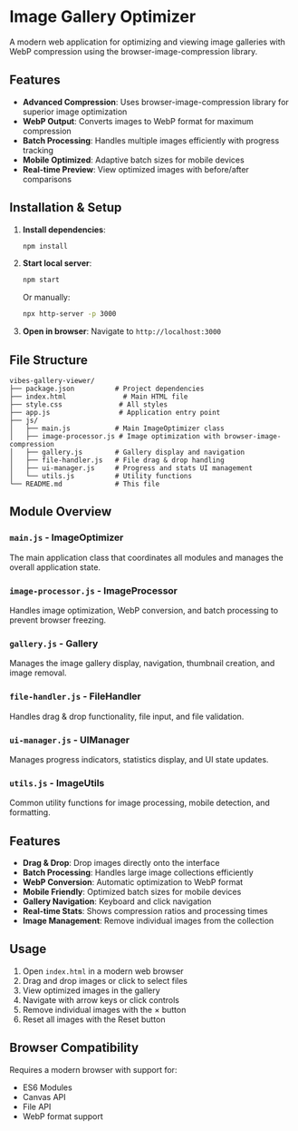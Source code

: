 # Image Gallery Optimizer

A modern web application for optimizing and viewing image galleries with WebP compression using the browser-image-compression library.

## Features

- **Advanced Compression**: Uses browser-image-compression library for superior image optimization
- **WebP Output**: Converts images to WebP format for maximum compression
- **Batch Processing**: Handles multiple images efficiently with progress tracking
- **Mobile Optimized**: Adaptive batch sizes for mobile devices
- **Real-time Preview**: View optimized images with before/after comparisons

## Installation & Setup

1. **Install dependencies**:
   ```bash
   npm install
   ```

2. **Start local server**:
   ```bash
   npm start
   ```
   Or manually:
   ```bash
   npx http-server -p 3000
   ```

3. **Open in browser**: Navigate to `http://localhost:3000`

## File Structure

```
vibes-gallery-viewer/
├── package.json          # Project dependencies
├── index.html              # Main HTML file
├── style.css              # All styles
├── app.js                 # Application entry point
├── js/
│   ├── main.js           # Main ImageOptimizer class
│   ├── image-processor.js # Image optimization with browser-image-compression
│   ├── gallery.js        # Gallery display and navigation
│   ├── file-handler.js   # File drag & drop handling
│   ├── ui-manager.js     # Progress and stats UI management
│   └── utils.js          # Utility functions
└── README.md             # This file
```

## Module Overview

### `main.js` - ImageOptimizer
The main application class that coordinates all modules and manages the overall application state.

### `image-processor.js` - ImageProcessor  
Handles image optimization, WebP conversion, and batch processing to prevent browser freezing.

### `gallery.js` - Gallery
Manages the image gallery display, navigation, thumbnail creation, and image removal.

### `file-handler.js` - FileHandler
Handles drag & drop functionality, file input, and file validation.

### `ui-manager.js` - UIManager
Manages progress indicators, statistics display, and UI state updates.

### `utils.js` - ImageUtils
Common utility functions for image processing, mobile detection, and formatting.

## Features

- **Drag & Drop**: Drop images directly onto the interface
- **Batch Processing**: Handles large image collections efficiently
- **WebP Conversion**: Automatic optimization to WebP format
- **Mobile Friendly**: Optimized batch sizes for mobile devices
- **Gallery Navigation**: Keyboard and click navigation
- **Real-time Stats**: Shows compression ratios and processing times
- **Image Management**: Remove individual images from the collection

## Usage

1. Open `index.html` in a modern web browser
2. Drag and drop images or click to select files
3. View optimized images in the gallery
4. Navigate with arrow keys or click controls
5. Remove individual images with the × button
6. Reset all images with the Reset button

## Browser Compatibility

Requires a modern browser with support for:
- ES6 Modules
- Canvas API
- File API
- WebP format support
